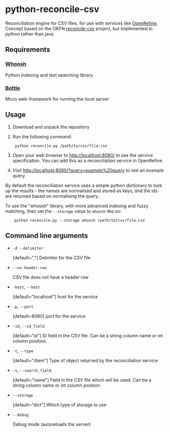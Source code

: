 python-reconcile-csv
====================

Reconciliation engine for CSV files, for use with services like [OpenRefine](http://openrefine.org/). Concept based on the OKFN [reconcile-csv](http://okfnlabs.org/reconcile-csv/) project, but implemented in python rather than java.

Requirements
------------

### [Whoosh](https://pypi.python.org/pypi/Whoosh/)

Python indexing and text searching library

### [Bottle](http://bottlepy.org/docs/dev/index.html)

Micro web-framework for running the local server

Usage
-----

1. Download and unpack the repository

2. Run the following command:
		
		python reconcile.py /path/to/csv/file.csv
		
3. Open your web browser to <http://localhost:8080/> to see the service specification. 
   You can add this as a reconciliation service in OpenRefine.

4. Visit <http://localhost:8080/?query=example%20query> to see an example query. 

By default the reconciliation service uses a simple python dictionary to look up the 
results - the names are normalised and stored as keys, and the ids are returned based
on normalising the query.

To use the "whoosh" library, with more advanced indexing and fuzzy matching, then set
the `--storage` value to `whoosh` like so:

		python reconcile.py --storage whoosh /path/to/csv/file.csv

Command line arguments
----------------------

- `-d` `--delimiter`	

  [default=","] Delimiter for the CSV file
  
- `--no-header-row`	
  
  CSV file does not have a header row
  
- `-host`, `--host`	
  
  [default="localhost"] host for the service
  
- `-p`, `--port`
  
  [default=8080] port for the service

- `-id`, `--id_field`
  
  [default="id"] ID field in the CSV file. Can be a string column name or int column position.
  
- `-t`, `--type`
  
  [default="/item"] Type of object returned by the reconciliation service
  
- `-s`, `--search_field`
  
  [default="name"] Field in the CSV file which will be used. Can be a string column name or int column position.
  
- `--storage`
  
  [default="dict"] Which type of storage to use
  
- `--debug`
  
  Debug mode (autoreloads the server)